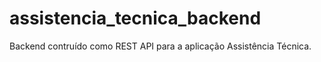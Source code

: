 # assistencia_tecnica_backend

Backend contruído como REST API para a aplicação Assistência Técnica.
